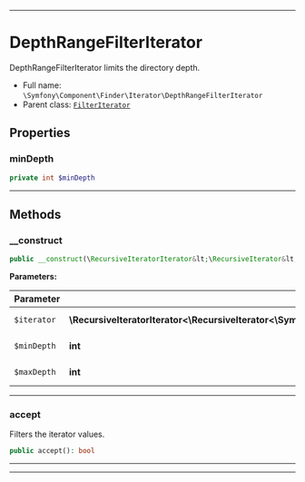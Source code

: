***

# DepthRangeFilterIterator

DepthRangeFilterIterator limits the directory depth.

* Full name: `\Symfony\Component\Finder\Iterator\DepthRangeFilterIterator`
* Parent class: [`FilterIterator`](../../../../FilterIterator.md)

## Properties

### minDepth

```php
private int $minDepth
```

***

## Methods

### __construct

```php
public __construct(\RecursiveIteratorIterator&lt;\RecursiveIterator&lt;\Symfony\Component\Finder\Iterator\TKey,\Symfony\Component\Finder\Iterator\TValue&gt;&gt; $iterator, int $minDepth, int $maxDepth = PHP_INT_MAX): mixed
```

**Parameters:**

| Parameter | Type | Description |
|-----------|------|-------------|
| `$iterator` | **\RecursiveIteratorIterator<\RecursiveIterator<\Symfony\Component\Finder\Iterator\TKey,\Symfony\Component\Finder\Iterator\TValue>>** | The Iterator to filter |
| `$minDepth` | **int** | The min depth |
| `$maxDepth` | **int** | The max depth |

***

### accept

Filters the iterator values.

```php
public accept(): bool
```

***


***

